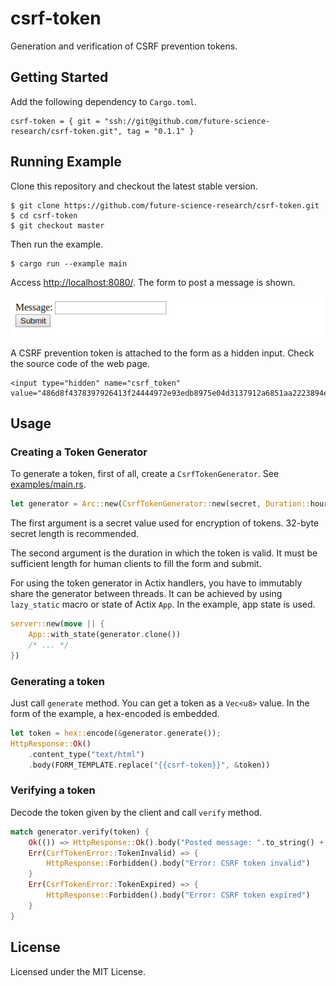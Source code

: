 # csrf-token

Generation and verification of CSRF prevention tokens.

## Getting Started

Add the following dependency to `Cargo.toml`.

```
csrf-token = { git = "ssh://git@github.com/future-science-research/csrf-token.git", tag = "0.1.1" }
```

## Running Example

Clone this repository and checkout the latest stable version.

```
$ git clone https://github.com/future-science-research/csrf-token.git
$ cd csrf-token
$ git checkout master
```

Then run the example.

```
$ cargo run --example main
```

Access <http://localhost:8080/>. The form to post a message is shown.

![http://localhost:8080/](screenshots/form.png)

A CSRF prevention token is attached to the form as a hidden input. Check the source code of the web page.

```
<input type="hidden" name="csrf_token" value="486d8f4378397926413f24444972e93edb8975e04d3137912a6851aa2223894e156ad99d1af496bb95a25678ab3417a7a84b59fc2e31d7786333d65ae1a7733731ffcce3e55999ed">
```

## Usage

### Creating a Token Generator

To generate a token, first of all, create a `CsrfTokenGenerator`. See [examples/main.rs](examples/main.rs).

```rust
let generator = Arc::new(CsrfTokenGenerator::new(secret, Duration::hours(1)));
```

The first argument is a secret value used for encryption of tokens. 32-byte secret length is recommended.

The second argument is the duration in which the token is valid. It must be sufficient length for human clients to fill the form and submit.

For using the token generator in Actix handlers, you have to immutably share the generator between threads. It can be achieved by using `lazy_static` macro or state of Actix `App`. In the example, app state is used.

```rust
server::new(move || {
    App::with_state(generator.clone())
    /* ... */
})
```

### Generating a token

Just call `generate` method. You can get a token as a `Vec<u8>` value. In the form of the example, a hex-encoded is embedded.

```rust
let token = hex::encode(&generator.generate());
HttpResponse::Ok()
    .content_type("text/html")
    .body(FORM_TEMPLATE.replace("{{csrf-token}}", &token))
```

### Verifying a token

Decode the token given by the client and call `verify` method.

```rust
match generator.verify(token) {
    Ok(()) => HttpResponse::Ok().body("Posted message: ".to_string() + message),
    Err(CsrfTokenError::TokenInvalid) => {
        HttpResponse::Forbidden().body("Error: CSRF token invalid")
    }
    Err(CsrfTokenError::TokenExpired) => {
        HttpResponse::Forbidden().body("Error: CSRF token expired")
    }
}
```

## License

Licensed under the MIT License.
